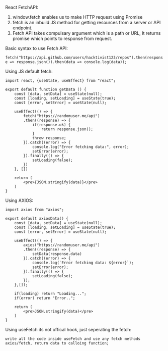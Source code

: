 React FetchAPI:

1. window.fetch enables us to make HTTP request using Promise
2. fetch is an inbuild JS method for getting resources from a server or API endpoint.
3. Fetch API takes compulsary argument which is a path or URL, It returns promise which points to response from request.

Basic syntax to use Fetch API:

```fetch("https://api.github.com/users/hacktivist123/repos").then(response => response.json()).then(data => console.log(data));```

Using JS default fetch:

```
import react, {useState, useEffect} from "react";

export default function getData () {
	const [data, setData] = useState(null);
	const [loading, setLoading] = useState(true);
	const [error, setError] = useState(null);

	useEffect(() => {
		fetch("https://randomuser.me/api")
		.then((response) => {
			if(response.ok) {
				return response.json();
			}
			throw response;
		}).catch((error) => {
			console.log("Error fetching data:", error);
			setError(error);		
		}).finally(() => {
			setLoading(false);
		})
	}, [])

	return (
		<pre>{JSON.stringify(data)}</pre>
	)
}
```

Using AXIOS:

```import react, {useState, useEffect} from "react";
import axios from "axios";

export default axiosData() {
	const [data, setData] = useState(null);
	const [loading, setLoading] = useState(true);
	const [error, setError] = useState(null);
	
	useEffect(() => {
		axios("https://randomuser.me/api")
		.then((response) => {
			setData(response.data)
		}).catch((error) => {
			console.log(`Error fetching data: ${error}`);
			setError(error);
		}).finally(() => {
			setLoading(false);
		});
	},[]);

	if(loading) return "Loading...";
	if(error) return "Error..";
	
	return (
		<pre>JSON.stringify(data)</pre>
	)
}
```
Using useFetch its not offical hook, just seperating the fetch:

```
write all the code inside useFetch and use any fetch methods axios/fetch, return data to calloing function;
```
